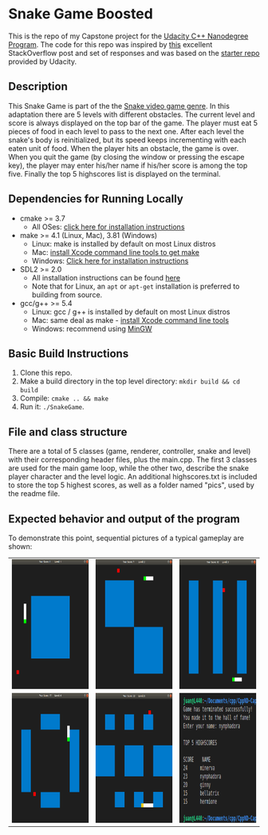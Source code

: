# Snake Game Boosted

This is the repo of my Capstone project for the [Udacity C++ Nanodegree Program](https://www.udacity.com/course/c-plus-plus-nanodegree--nd213). The code for this repo was inspired by [this](https://codereview.stackexchange.com/questions/212296/snake-game-in-c-with-sdl) excellent StackOverflow post and set of responses and was based on the [starter repo](https://github.com/udacity/CppND-Capstone-Snake-Game) provided by Udacity.

## Description
This Snake Game is part of the the [Snake video game genre](https://en.wikipedia.org/wiki/Snake_(video_game_genre)). In this adaptation there are 5 levels with different obstacles.  The current level and score is always displayed on the top bar of the game. The player must eat 5 pieces of food in each level to pass to the next one. After each level the snake's body is reinitialized, but its speed keeps incrementing with each eaten unit of food. When the player hits an obstacle, the game is over. When you quit the game (by closing the window or pressing the escape key), the player may enter his/her name if his/her score is among the top five. Finally the top 5 highscores list is displayed on the terminal. 

## Dependencies for Running Locally
* cmake >= 3.7
  * All OSes: [click here for installation instructions](https://cmake.org/install/)
* make >= 4.1 (Linux, Mac), 3.81 (Windows)
  * Linux: make is installed by default on most Linux distros
  * Mac: [install Xcode command line tools to get make](https://developer.apple.com/xcode/features/)
  * Windows: [Click here for installation instructions](http://gnuwin32.sourceforge.net/packages/make.htm)
* SDL2 >= 2.0
  * All installation instructions can be found [here](https://wiki.libsdl.org/Installation)
  * Note that for Linux, an `apt` or `apt-get` installation is preferred to building from source.
* gcc/g++ >= 5.4
  * Linux: gcc / g++ is installed by default on most Linux distros
  * Mac: same deal as make - [install Xcode command line tools](https://developer.apple.com/xcode/features/)
  * Windows: recommend using [MinGW](http://www.mingw.org/)

## Basic Build Instructions
1. Clone this repo.
2. Make a build directory in the top level directory: `mkdir build && cd build`
3. Compile: `cmake .. && make`
4. Run it: `./SnakeGame`.

## File and class structure
There are a total of 5 classes (game, renderer, controller, snake and level) with their corresponding header files, plus the main.cpp. The first 3 classes are used for the main game loop, while the other two, describe the snake player character and the level logic. An additional highscores.txt is included to store the top 5 highest scores, as well as a folder named "pics", used by the readme file. 

## Expected behavior and output of the program
To demonstrate this point, sequential pictures of a typical gameplay are shown:
<table>
  <tr>
    <td><img src="pics/level1.png" width=260 height=260></td>
    <td><img src="pics/level2.png" width=260 height=260></td>
    <td><img src="pics/level3.png" width=260 height=260></td>
  </tr>
  <tr>
    <td><img src="pics/level4.png" width=260 height=260></td>
    <td><img src="pics/level5-dead.png" width=260 height=260></td>
    <td><img src="pics/high-scores.png" width=260 height=260></td>
  </tr>
 </table>